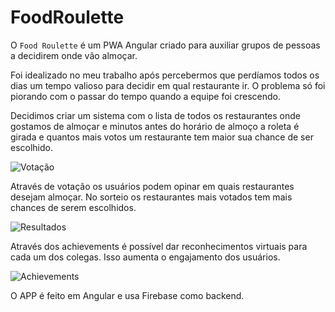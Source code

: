 # FoodRoulette
O `Food Roulette` é um PWA Angular criado para auxiliar grupos de pessoas a decidirem onde vão almoçar.

Foi idealizado no meu trabalho após percebermos que perdíamos todos os dias um tempo valioso para decidir em qual restaurante ir. O problema só foi piorando com o passar do tempo quando a equipe foi crescendo.

Decidimos criar um sistema com o lista de todos os restaurantes onde gostamos de almoçar e minutos antes do horário de almoço a roleta é girada e quantos mais votos um restaurante tem maior sua chance de ser escolhido.

![Votação](https://firebasestorage.googleapis.com/v0/b/food-roulette-9415c.appspot.com/o/food-vote.png?alt=media&token=d7a6d974-934c-435a-801e-6ea4ceb3e32e)

Através de votação os usuários podem opinar em quais restaurantes desejam almoçar. No sorteio os restaurantes mais votados tem mais chances de serem escolhidos.

![Resultados](https://firebasestorage.googleapis.com/v0/b/food-roulette-9415c.appspot.com/o/food-stats.png?alt=media&token=b80d723c-10aa-48ce-993b-8d1e42092f30)

Através dos achievements é possível dar reconhecimentos virtuais para cada um dos colegas. Isso aumenta o engajamento dos usuários.

![Achievements](https://firebasestorage.googleapis.com/v0/b/food-roulette-9415c.appspot.com/o/food-achievements.png?alt=media&token=a7019a49-975d-4e97-8861-9eaef6a2fc08)

O APP é feito em Angular e usa Firebase como backend.
